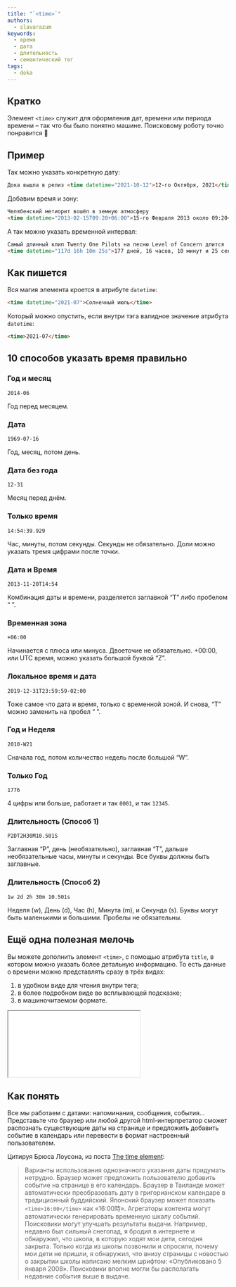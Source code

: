 ```yaml
---
title: "`<time>`"
authors:
  - slavarazum
keywords:
  - время
  - дата
  - длительность
  - семантический тег
tags:
  - doka
---
```


## Кратко

Элемент `<time>` служит для оформления дат, времени или периода времени – так что бы было понятно машине. Поисковому роботу точно понравится 🙂

## Пример

Так можно указать конкретную дату:

```html
Дока вышла в релиз <time datetime="2021-10-12">12-го Октября, 2021</time>
```

Добавим время и зону:

```html
Челябенский метиорит вошёл в земную атмосферу
<time datetime="2013-02-15T09:20+06:00">15-го Февраля 2013 около 09:20</time>
```

А так можно указать временной интервал:

```html
Самый длинный клип Twenty One Pilots на песню Level of Concern длится
<time datetime="117d 16h 10m 25s">177 дней, 16 часов, 10 минут и 25 секунд</time>
```

## Как пишется

Вся магия элемента кроется в атрибуте `datetime`:

```html
<time datetime="2021-07">Солнечный июль</time>
```

Который можно опустить, если внутри тэга валидное значение атрибута `datetime`:

```html
<time>2021-07</time>
```

## 10 способов указать время правильно

### Год и месяц

`2014-06`

Год перед месяцем.

### Дата

`1969-07-16`

Год, месяц, потом день.

### Дата без года

`12-31`

Месяц перед днём.

### Только время

`14:54:39.929`

Час, минуты, потом секунды.
Секунды не обязательно. Доли можно указать тремя цифрами после точки.

### Дата и Время

`2013-11-20T14:54`

Комбинация даты и времени, разделяется заглавной “T” либо пробелом “ ”.

### Временная зона

`+06:00`

Начинается с плюса или минуса. Двоеточие не обязательно. +00:00, или UTC время, можно указать большой буквой “Z”.

### Локальное время и дата

`2019-12-31T23:59:59-02:00`

Тоже самое что дата и время, только с временной зоной. И снова, “T” можно заменить на пробел “ ”.

### Год и Неделя

`2010-W21`

Сначала год, потом количество недель после большой “W”.

### Только Год

`1776`

4 цифры или больше, работает и так `0001`, и так `12345`.

### Длительность (Способ 1)

`P2DT2H30M10.501S`

Заглавная “P”, день (необязательно), заглавная “T”, дальше необязательные часы, минуты и секунды. Все буквы должны быть заглавные.

### Длительность (Способ 2)

`1w 2d 2h 30m 10.501s`

Неделя (w), День (d), Час (h), Минута (m), и Секунда (s). Буквы могут быть маленькими и большими. Пробелы не обязательны.

## Ещё одна полезная мелочь

Вы можете дополнить элемент `<time>`, с помощью атрибута `title`, в котором можно указать более детальную информацию. То есть данные о времени можно представлять сразу в трёх видах:

1. в удобном виде для чтения внутри тега;
1. в более подробном виде во всплывающей подсказке;
1. в машиночитаемом формате.

<iframe title="Обычный textarea" src="demos" height="150"></iframe>

## Как понять

Все мы работаем с датами: напоминания, сообщения, события... Представьте что браузер или любой другой html-интерпретатор сможет распознать существующие даты на странице и предложить добавить событие в календарь или перевести в формат настроенный пользователем.

Цитируя Брюса Лоусона, из поста [The time element](http://html5doctor.com/the-time-element/):

> Варианты использования однозначного указания даты придумать нетрудно. Браузер может предложить пользователю добавить событие на странице в его календарь. Браузер в Таиланде может автоматически преобразовать дату в григорианском календаре в традиционный буддийский. Японский браузер может показать `<time>16:00</time>` как «16:00時». Агрегаторы контента могут автоматически генерировать временную шкалу событий.
> Поисковики могут улучшать результаты выдачи. Например, недавно был сильный снегопад, я бродил в интернете и обнаружил, что школа, в которую ходят мои дети, сегодня закрыта. Только когда из школы позвонили и спросили, почему мои дети не пришли, я обнаружил, что внизу страницы с новостью о закрытии школы написано мелким шрифтом: «Опубликовано 5 января 2008». Поисковики вполне могли бы располагать недавние события выше в выдаче.
